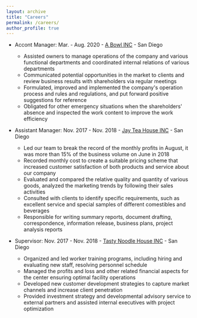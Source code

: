 ```yaml
---
layout: archive
title: "Careers"
permalink: /careers/
author_profile: true
---
```


* Accont Manager: Mar. - Aug. 2020 - [A Bowl INC](https://www.yelp.com/biz/a-bowl-san-diego) - San Diego
  * Assisted owners to manage operations of the company and various functional departments and coordinated internal relations of various departments
  * Communicated potential opportunities in the market to clients and review business results with shareholders via regular meetings
  * Formulated, improved and implemented the company's operation process and rules and regulations, and put forward positive suggestions for reference
  * Obligated for other emergency situations when the shareholders' absence and inspected the work content to improve the work efficiency
  
* Assistant Manager: Nov. 2017 - Nov. 2018  - [Jay Tea House INC](https://www.yelp.com/biz/infini-tea-san-diego-2) - San Diego
  * Led our team to break the record of the monthly profits in August, it was more than 15% of the business volume on June in 2018
  * Recorded monthly cost to create a suitable pricing scheme that increased customer satisfaction of both products and service about our company
  * Evaluated and compared the relative quality and quantity of various goods, analyzed the marketing trends by following their sales activities
  * Consulted with clients to identify specific requirements, such as excellent service and special samples of different comestibles and beverages
  * Responsible for writing summary reports, document drafting, correspondence, information release, business plans, project analysis reports
  
* Supervisor: Nov. 2017 - Nov. 2018 - [Tasty Noodle House INC](http://www.tastynoodlehousesandiego.com/) - San Diego
  * Organized and led worker training programs, including hiring and evaluating new staff, resolving personnel schedule
  * Managed the profits and loss and other related financial aspects for the center ensuring optimal facility operations
  * Developed new customer development strategies to capture market channels and increase client penetration
  * Provided investment strategy and developmental advisory service to external partners and assisted internal executives with project optimization
